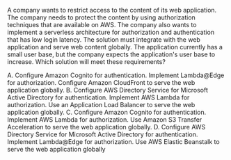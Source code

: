 A company wants to restrict access to the content of its web application. The company needs to protect the content by using authorization techniques that are available on AWS. The company also wants to implement a serverless architecture for authorization and authentication that has low login latency. The solution must integrate with the web application and serve web content globally. The application currently has a small user base, but the company expects the application's user base to increase. Which solution will meet these requirements? 

A. Configure Amazon Cognito for authentication. Implement Lambda@Edge for authorization. Configure Amazon CloudFront to serve the web application globally. 
B. Configure AWS Directory Service for Microsoft Active Directory for authentication. Implement AWS Lambda for authorization. Use an Application Load Balancer to serve the web application globally. 
C. Configure Amazon Cognito for authentication. Implement AWS Lambda for authorization. Use Amazon S3 Transfer Acceleration to serve the web application globally. 
D. Configure AWS Directory Service for Microsoft Active Directory for authentication. Implement Lambda@Edge for authorization. Use AWS Elastic Beanstalk to serve the web application globally